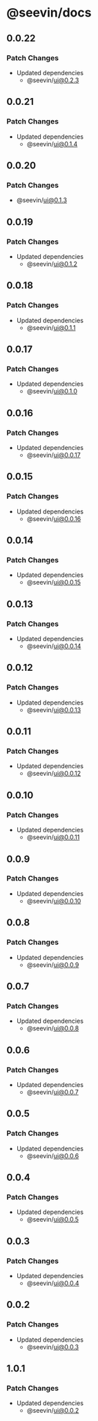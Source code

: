 # @seevin/docs

## 0.0.22

### Patch Changes

- Updated dependencies
  - @seevin/ui@0.2.3

## 0.0.21

### Patch Changes

- Updated dependencies
  - @seevin/ui@0.1.4

## 0.0.20

### Patch Changes

- @seevin/ui@0.1.3

## 0.0.19

### Patch Changes

- Updated dependencies
  - @seevin/ui@0.1.2

## 0.0.18

### Patch Changes

- Updated dependencies
  - @seevin/ui@0.1.1

## 0.0.17

### Patch Changes

- Updated dependencies
  - @seevin/ui@0.1.0

## 0.0.16

### Patch Changes

- Updated dependencies
  - @seevin/ui@0.0.17

## 0.0.15

### Patch Changes

- Updated dependencies
  - @seevin/ui@0.0.16

## 0.0.14

### Patch Changes

- Updated dependencies
  - @seevin/ui@0.0.15

## 0.0.13

### Patch Changes

- Updated dependencies
  - @seevin/ui@0.0.14

## 0.0.12

### Patch Changes

- Updated dependencies
  - @seevin/ui@0.0.13

## 0.0.11

### Patch Changes

- Updated dependencies
  - @seevin/ui@0.0.12

## 0.0.10

### Patch Changes

- Updated dependencies
  - @seevin/ui@0.0.11

## 0.0.9

### Patch Changes

- Updated dependencies
  - @seevin/ui@0.0.10

## 0.0.8

### Patch Changes

- Updated dependencies
  - @seevin/ui@0.0.9

## 0.0.7

### Patch Changes

- Updated dependencies
  - @seevin/ui@0.0.8

## 0.0.6

### Patch Changes

- Updated dependencies
  - @seevin/ui@0.0.7

## 0.0.5

### Patch Changes

- Updated dependencies
  - @seevin/ui@0.0.6

## 0.0.4

### Patch Changes

- Updated dependencies
  - @seevin/ui@0.0.5

## 0.0.3

### Patch Changes

- Updated dependencies
  - @seevin/ui@0.0.4

## 0.0.2

### Patch Changes

- Updated dependencies
  - @seevin/ui@0.0.3

## 1.0.1

### Patch Changes

- Updated dependencies
  - @seevin/ui@0.0.2
